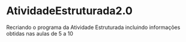 # AtividadeEstruturada2.0
 Recriando o programa da Atividade Estruturada incluindo informações obtidas nas aulas de 5 a 10
